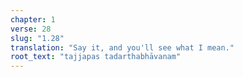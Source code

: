 ```yaml
---
chapter: 1
verse: 28
slug: "1.28"
translation: "Say it, and you'll see what I mean."
root_text: "tajjapas tadarthabhāvanam"
---
```


